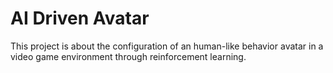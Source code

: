 # AI Driven Avatar

This project is about the configuration of an human-like behavior avatar in a video game environment through reinforcement learning.
